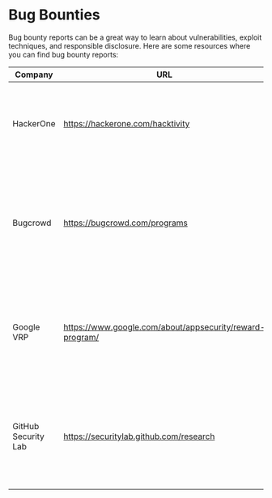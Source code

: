 # Bug Bounties 

Bug bounty reports can be a great way to learn about vulnerabilities, exploit techniques, and responsible disclosure. Here are some resources where you can find bug bounty reports:

| Company             | URL                                                      | Description                                                                                             |
|---------------------|----------------------------------------------------------|---------------------------------------------------------------------------------------------------------|
| HackerOne           | https://hackerone.com/hacktivity                         | Public "Hacktivity" feed with disclosed vulnerability reports from various researchers.                 |
| Bugcrowd            | https://bugcrowd.com/programs                            | Bug bounty platform with individual programs, some of which may have disclosed reports available.       |
| Google VRP          | https://www.google.com/about/appsecurity/reward-program/ | Google Vulnerability Reward Program with a Hall of Fame and other resources containing bug reports.     |
| GitHub Security Lab | https://securitylab.github.com/research                  | Initiative by GitHub to help secure open source software, publishing security research and bug reports. |